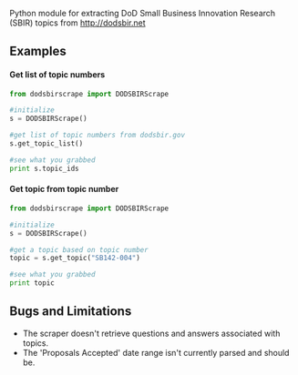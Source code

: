 Python module for extracting DoD Small Business Innovation Research (SBIR) topics from http://dodsbir.net

## Examples

#### Get list of topic numbers
```python
from dodsbirscrape import DODSBIRScrape

#initialize
s = DODSBIRScrape()

#get list of topic numbers from dodsbir.gov
s.get_topic_list()

#see what you grabbed
print s.topic_ids

```

#### Get topic from topic number
```python
from dodsbirscrape import DODSBIRScrape

#initialize
s = DODSBIRScrape()

#get a topic based on topic number
topic = s.get_topic("SB142-004")

#see what you grabbed
print topic

```

## Bugs and Limitations

- The scraper doesn't retrieve questions and answers associated with topics.
- The 'Proposals Accepted' date range isn't currently parsed and should be.
